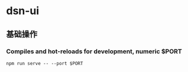 # dsn-ui

## 基础操作

### Compiles and hot-reloads for development, numeric $PORT
```
npm run serve -- --port $PORT
```

